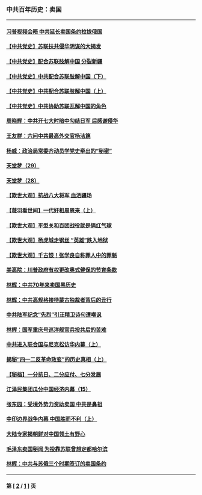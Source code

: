 ### 中共百年历史：卖国
---
#### [习普视频会晤 中共延长卖国条约拉拢俄国](../../pages/nf1176117/n13060971.md?09190430) 
#### [【中共党史】苏联扶共侵华阴谋的大揭发](../../pages/nf1176117/n13056050.md?09190430) 
#### [【中共党史】配合苏联肢解中国 分裂新疆](../../pages/nf1176117/n13040700.md?09190430) 
#### [【中共党史】中共配合苏联肢解中国（下）](../../pages/nf1176117/n13035660.md?09190430) 
#### [【中共党史】中共配合苏联肢解中国（上）](../../pages/nf1176117/n13030262.md?09190430) 
#### [【中共党史】中共协助苏联瓦解中国的角色](../../pages/nf1176117/n13018109.md?09190430) 
#### [周晓辉：中共开七大时暗中勾结日军 后感谢侵华](../../pages/nf1176117/n12921960.md?09190430) 
#### [王友群：六问中共最高外交官杨洁篪](../../pages/nf1176117/n12836495.md?09190430) 
#### [杨威：政治局常委齐动员学党史牵出的“秘密”](../../pages/nf1176117/n12764642.md?09190430) 
#### [天堂梦（29）](../../pages/nf1176117/n12408465.md?09190430) 
#### [天堂梦（28）](../../pages/nf1176117/n12408309.md?09190430) 
#### [【欺世大观】抗战八大将军 血洒疆场](../../pages/nf1176117/n12357044.md?09190430) 
#### [【薇羽看世间】一代奸相周恩来（上）](../../pages/nf1176117/n12401109.md?09190430) 
#### [【欺世大观】平型关和百团战役就是俩红气球](../../pages/nf1176117/n12359157.md?09190430) 
#### [【欺世大观】杨虎城走钢丝 “英雄”跌入地狱](../../pages/nf1176117/n12358840.md?09190430) 
#### [【欺世大观】千古恨！张学良自称罪人中的罪魁](../../pages/nf1176117/n12358629.md?09190430) 
#### [美高院：川普政府有权更改奥式健保的节育条款](../../pages/nf1176117/n12242171.md?09190430) 
#### [林辉：中共70年来卖国黑历史](../../pages/nf1176117/n11552181.md?09190430) 
#### [林辉：中共高规格接待蒙古独裁者背后的丑行](../../pages/nf1176117/n11225005.md?09190430) 
#### [中共陆军纪念“先烈”引汪精卫诗句遭嘲讽](../../pages/nf1176117/n11153345.md?09190430) 
#### [林辉：国军重庆号巡洋舰官兵投共后的苦难](../../pages/nf1176117/n10997801.md?09190430) 
#### [中共进入联合国与尼克松访华内幕（上）](../../pages/nf1176117/n10138788.md?09190430) 
#### [揭秘“四一二反革命政变”的历史真相（上）](../../pages/nf1176117/n9996650.md?09190430) 
#### [【秘档】一分抗日、二分应付、七分发展](../../pages/nf1176117/n9331484.md?09190430) 
#### [江泽民集团瓜分中国经济内幕（15）](../../pages/nf1176117/n9268584.md?09190430) 
#### [张东园：受境外势力资助卖国 中共是鼻祖](../../pages/nf1176117/n9272480.md?09190430) 
#### [中印边界战争内幕 中国胜而不利（上）](../../pages/nf1176117/n9252458.md?09190430) 
#### [大陆专家揭朝鲜对中国领土有野心](../../pages/nf1176117/n9074056.md?09190430) 
#### [毛泽东卖国秘闻 为投靠苏联曾想定都哈尔滨](../../pages/nf1176117/n9058631.md?09190430) 
#### [林辉：中共与苏俄三个时期签订的卖国条约](../../pages/nf1176117/n9036062.md?09190430) 

---
#### 第 [ [2](./2.md?09190430) / [1](./1.md?09190430) ] 页
